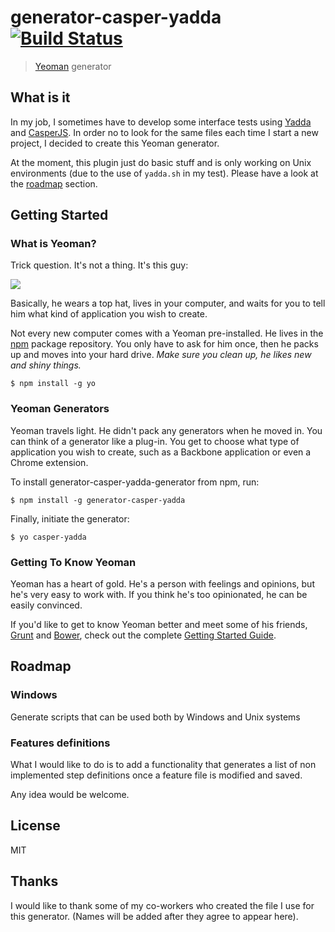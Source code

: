 # generator-casper-yadda [![Build Status](https://secure.travis-ci.org/matthis-d/generator-casper-yadda.png?branch=master)](https://travis-ci.org/matthis-d/generator-casper-yadda)

> [Yeoman](http://yeoman.io) generator

## What is it

In my job, I sometimes have to develop some interface tests using [Yadda](https://github.com/acuminous/yadda) and [CasperJS](http://casperjs.org/).
In order no to look for the same files each time I start a new project, I decided to create this Yeoman generator.

At the moment, this plugin just do basic stuff and is only working on Unix environments (due to the use of ```yadda.sh``` in my test).
Please have a look at the [roadmap](#Roadmap) section.

## Getting Started

### What is Yeoman?

Trick question. It's not a thing. It's this guy:

![](http://i.imgur.com/JHaAlBJ.png)

Basically, he wears a top hat, lives in your computer, and waits for you to tell him what kind of application you wish to create.

Not every new computer comes with a Yeoman pre-installed. He lives in the [npm](https://npmjs.org) package repository. You only have to ask for him once, then he packs up and moves into your hard drive. *Make sure you clean up, he likes new and shiny things.*

```
$ npm install -g yo
```

### Yeoman Generators

Yeoman travels light. He didn't pack any generators when he moved in. You can think of a generator like a plug-in. You get to choose what type of application you wish to create, such as a Backbone application or even a Chrome extension.

To install generator-casper-yadda-generator from npm, run:

```
$ npm install -g generator-casper-yadda
```

Finally, initiate the generator:

```
$ yo casper-yadda
```

### Getting To Know Yeoman

Yeoman has a heart of gold. He's a person with feelings and opinions, but he's very easy to work with. If you think he's too opinionated, he can be easily convinced.

If you'd like to get to know Yeoman better and meet some of his friends, [Grunt](http://gruntjs.com) and [Bower](http://bower.io), check out the complete [Getting Started Guide](https://github.com/yeoman/yeoman/wiki/Getting-Started).

## Roadmap

### Windows

Generate scripts that can be used both by Windows and Unix systems

### Features definitions

What I would like to do is to add a functionality that generates a list of non implemented step definitions once a feature file is modified and saved.

Any idea would be welcome.

## License

MIT

## Thanks

I would like to thank some of my co-workers who created the file I use for this generator.
(Names will be added after they agree to appear here).

